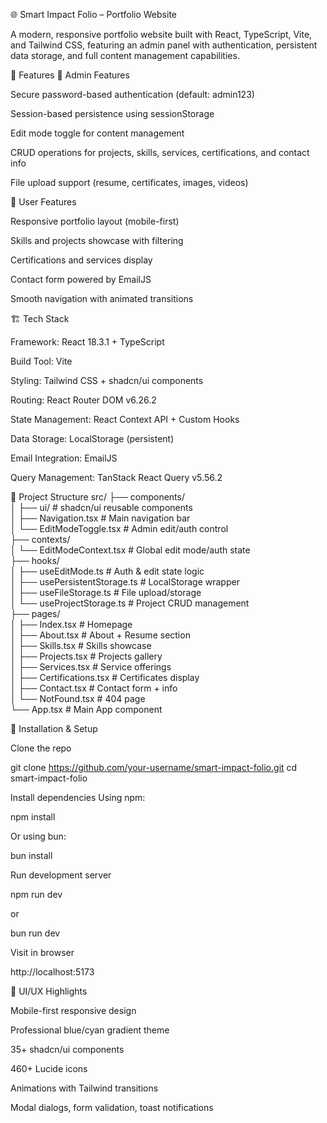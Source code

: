 🌐 Smart Impact Folio – Portfolio Website

A modern, responsive portfolio website built with React, TypeScript, Vite, and Tailwind CSS, featuring an admin panel with authentication, persistent data storage, and full content management capabilities.

🚀 Features
🔑 Admin Features

Secure password-based authentication (default: admin123)

Session-based persistence using sessionStorage

Edit mode toggle for content management

CRUD operations for projects, skills, services, certifications, and contact info

File upload support (resume, certificates, images, videos)

👥 User Features

Responsive portfolio layout (mobile-first)

Skills and projects showcase with filtering

Certifications and services display

Contact form powered by EmailJS

Smooth navigation with animated transitions

🏗️ Tech Stack

Framework: React 18.3.1 + TypeScript

Build Tool: Vite

Styling: Tailwind CSS + shadcn/ui components

Routing: React Router DOM v6.26.2

State Management: React Context API + Custom Hooks

Data Storage: LocalStorage (persistent)

Email Integration: EmailJS

Query Management: TanStack React Query v5.56.2

📂 Project Structure
src/
├── components/           
│   ├── ui/              # shadcn/ui reusable components  
│   ├── Navigation.tsx   # Main navigation bar  
│   └── EditModeToggle.tsx # Admin edit/auth control  
├── contexts/            
│   └── EditModeContext.tsx # Global edit mode/auth state  
├── hooks/               
│   ├── useEditMode.ts   # Auth & edit state logic  
│   ├── usePersistentStorage.ts # LocalStorage wrapper  
│   ├── useFileStorage.ts # File upload/storage  
│   └── useProjectStorage.ts # Project CRUD management  
├── pages/               
│   ├── Index.tsx        # Homepage  
│   ├── About.tsx        # About + Resume section  
│   ├── Skills.tsx       # Skills showcase  
│   ├── Projects.tsx     # Projects gallery  
│   ├── Services.tsx     # Service offerings  
│   ├── Certifications.tsx # Certificates display  
│   ├── Contact.tsx      # Contact form + info  
│   └── NotFound.tsx     # 404 page  
└── App.tsx              # Main App component  

🔧 Installation & Setup

Clone the repo

git clone https://github.com/your-username/smart-impact-folio.git
cd smart-impact-folio


Install dependencies
Using npm:

npm install


Or using bun:

bun install


Run development server

npm run dev


or

bun run dev


Visit in browser

http://localhost:5173

🎨 UI/UX Highlights

Mobile-first responsive design

Professional blue/cyan gradient theme

35+ shadcn/ui components

460+ Lucide icons

Animations with Tailwind transitions

Modal dialogs, form validation, toast notifications
